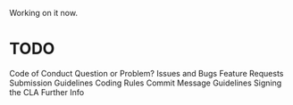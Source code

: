 Working on it now. 

# TODO
Code of Conduct
Question or Problem?
Issues and Bugs
Feature Requests
Submission Guidelines
Coding Rules
Commit Message Guidelines
Signing the CLA
Further Info
